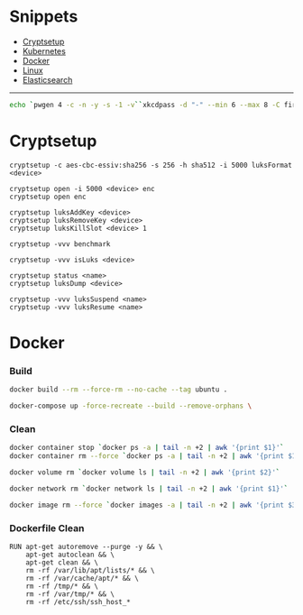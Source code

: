 # Snippets

* [Cryptsetup](#cryptsetup)
* [Kubernetes](kubernetes)
* [Docker](#docker)
* [Linux](linux)
* [Elasticsearch](elasticsearch)

---

```bash
echo `pwgen 4 -c -n -y -s -1 -v``xkcdpass -d "-" --min 6 --max 8 -C first -s 1 -n 2``pwgen 4 -c -n -y -s -1 -v`
```

# Cryptsetup

```
cryptsetup -c aes-cbc-essiv:sha256 -s 256 -h sha512 -i 5000 luksFormat <device>

cryptsetup open -i 5000 <device> enc
cryptsetup open enc

cryptsetup luksAddKey <device>
cryptsetup luksRemoveKey <device>
cryptsetup luksKillSlot <device> 1

cryptsetup -vvv benchmark

cryptsetup -vvv isLuks <device>

cryptsetup status <name>
cryptsetup luksDump <device>

cryptsetup -vvv luksSuspend <name>
cryptsetup -vvv luksResume <name>
```

# Docker

### Build

```bash
docker build --rm --force-rm --no-cache --tag ubuntu .

docker-compose up -force-recreate --build --remove-orphans \
```

### Clean
```bash
docker container stop `docker ps -a | tail -n +2 | awk '{print $1}'`
docker container rm --force `docker ps -a | tail -n +2 | awk '{print $1}'`

docker volume rm `docker volume ls | tail -n +2 | awk '{print $2}'`

docker network rm `docker network ls | tail -n +2 | awk '{print $1}'`

docker image rm --force `docker images -a | tail -n +2 | awk '{print $3}'`
```

### Dockerfile Clean

```docker
RUN apt-get autoremove --purge -y && \
    apt-get autoclean && \
    apt-get clean && \
    rm -rf /var/lib/apt/lists/* && \
    rm -rf /var/cache/apt/* && \
    rm -rf /tmp/* && \
    rm -rf /var/tmp/* && \
    rm -rf /etc/ssh/ssh_host_*
```
